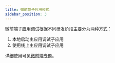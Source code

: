 ```yaml
---
title: 微前端子应用模式
sidebar_position: 3
---
```


微前端子应用调试根据不同研发阶段主要分为两种方式：

1. 本地启动主应用调试子应用
2. 使用线上主应用调试子应用

详细使用可见[微前端专题](/docs/guides/features/micro-frontend/debugging)。
